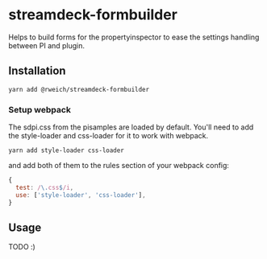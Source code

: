 # streamdeck-formbuilder

Helps to build forms for the propertyinspector to ease the settings handling between PI and plugin.

## Installation

```shell
yarn add @rweich/streamdeck-formbuilder
```

### Setup webpack

The sdpi.css from the pisamples are loaded by default. You'll need to add the style-loader and css-loader for it to work with webpack.

```shell
yarn add style-loader css-loader
```

and add both of them to the rules section of your webpack config:

```javascript
{
  test: /\.css$/i,
  use: ['style-loader', 'css-loader'],
}
```

## Usage

TODO :)
